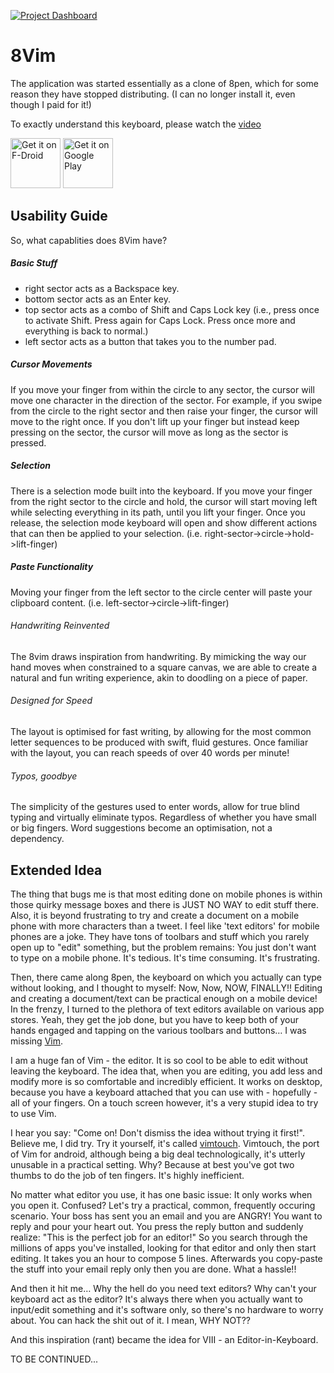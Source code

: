 [![Project Dashboard](https://sourcespy.com/shield.svg)](https://sourcespy.com/github/flide8vim/)

# 8Vim

The application was started essentially as a clone of 8pen, which for some reason they have stopped distributing. (I can no longer install it, even though I paid for it!)

To exactly understand this keyboard, please watch the [video](https://www.youtube.com/watch?v=q3OuCR0EpGo)

[<img src="https://fdroid.gitlab.io/artwork/badge/get-it-on.png"
     alt="Get it on F-Droid"
     height="80">](https://f-droid.org/packages/inc.flide.vi8/)
[<img src="https://play.google.com/intl/en_us/badges/images/generic/en-play-badge.png"
     alt="Get it on Google Play"
     height="80">](https://play.google.com/store/apps/details?id=inc.flide.vi8)

## Usability Guide

So, what capablities does 8Vim have?

##### Basic Stuff

- right sector acts as a Backspace key.
- bottom sector acts as an Enter key.
- top sector acts as a combo of Shift and Caps Lock key (i.e., press once to activate Shift. Press again for Caps Lock. Press once more and everything is back to normal.)
- left sector acts as a button that takes you to the number pad.

##### Cursor Movements
If you move your finger from within the circle to any sector, the cursor will move one character in the direction of the sector. For example, if you swipe from the circle to the right sector and then raise your finger, the cursor will move to the right once. If you don't lift up your finger but instead keep pressing on the sector, the cursor will move as long as the sector is pressed.

##### Selection
There is a selection mode built into the keyboard. If you move your finger from the right sector to the circle and hold, the cursor will start moving left while selecting everything in its path, until you lift your finger. Once you release, the selection mode keyboard will open and show different actions that can then be applied to your selection. (i.e. right-sector->circle->hold->lift-finger)

##### Paste Functionality
Moving your finger from the left sector to the circle center will paste your clipboard content. (i.e. left-sector->circle->lift-finger)


###### Handwriting Reinvented
The 8vim draws inspiration from handwriting. By mimicking the way our hand moves when constrained to a square canvas, we are able to create a natural and fun writing experience, akin to doodling on a piece of paper.

###### Designed for Speed
The layout is optimised for fast writing, by allowing for the most common letter sequences to be produced with swift, fluid gestures. Once familiar with the layout, you can reach speeds of over 40 words per minute!

###### Typos, goodbye
The simplicity of the gestures used to enter words, allow for true blind typing and virtually eliminate typos. Regardless of whether you have small or big fingers. Word suggestions become an optimisation, not a dependency.

## Extended Idea

The thing that bugs me is that most editing done on mobile phones is within those quirky message boxes and there is JUST NO WAY to edit stuff there.
Also, it is beyond frustrating to try and create a document on a mobile phone with more characters than a tweet. I feel like 'text editors' for mobile phones are a joke. They have tons of toolbars and stuff which you rarely open up to "edit" something, but the problem remains: You just don't want to type on a mobile phone. It's tedious. It's time consuming. It's frustrating.

Then, there came along 8pen, the keyboard on which you actually can type without looking, and I thought to myself: Now, Now, NOW, FINALLY!! Editing and creating a document/text can be practical enough on a mobile device! In the frenzy, I turned to the plethora of text editors available on various app stores. Yeah, they get the job done, but you have to keep both of your hands engaged and tapping on the various toolbars and buttons… I was missing [Vim](http://www.vim.org/).

I am a huge fan of Vim - the editor. It is so cool to be able to edit without leaving the keyboard. The idea that, when you are editing, you add less and modify more is so comfortable and incredibly efficient. It works on desktop, because you have a keyboard attached that you can use with - hopefully - all of your fingers. On a touch screen however, it's a very stupid idea to try to use Vim.

I hear you say: "Come on! Don't dismiss the idea without trying it first!". Believe me, I did try. Try it yourself, it's called [vimtouch](https://github.com/momodalo/vimtouch). Vimtouch, the port of Vim for android, although being a big deal technologically, it's utterly unusable in a practical setting. Why? Because at best you've got two thumbs to do the job of ten fingers. It's highly inefficient.

No matter what editor you use, it has one basic issue: It only works when you open it. Confused? Let's try a practical, common, frequently occuring scenario. Your boss has sent you an email and you are ANGRY! You want to reply and pour your heart out. You press the reply button and suddenly realize: "This is the perfect job for an editor!" So you search through the millions of apps you've installed, looking for that editor and only then start editing. It takes you an hour to compose 5 lines. Afterwards you copy-paste the stuff into your email reply only then you are done. What a hassle!!

And then it hit me… Why the hell do you need text editors? Why can't your keyboard act as the editor? It's always there when you actually want to input/edit something and it's software only, so there's no hardware to worry about. You can hack the shit out of it. I mean, WHY NOT??

And this inspiration (rant) became the idea for VIII - an Editor-in-Keyboard.

TO BE CONTINUED...

